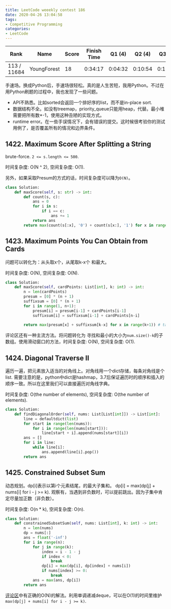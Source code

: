 ```yaml
---
title: LeetCode weeekly contest 186
date: 2020-04-26 13:04:58
tags:
- Competitive Programming
categories:
- LeetCode
---
```


| Rank |	Name |	Score |	Finish Time | 	Q1 (4) |	Q2 (4) |	Q3 (6) |	Q4 (7)|
|--|--|--|--|--|--|--|--|
| 113 / 11684 |	YoungForest | 18 | 0:34:17 | 0:04:32 |  0:10:54 | 0:18:49 | 0:34:17 |

手速场。换成Python后，手速场很轻松。真的是人生苦短，我用Python。不过在用Python刷题的过程中，我也发现了一些问题。
- API不熟悉。比如sorted会返回一个排好序的list，而不是in-place sort.
- 数据结构不全。如没有treemap，priority_queue只能用heap，代替。最小堆需要把所有数*-1，使用这种丑陋的实现方式。
- runtime error。在一些手误情况下，会有错误的提交。这时候很考验你的测试用例了，是否覆盖所有的情况和边界条件。

## 1422. Maximum Score After Splitting a String

brute-force. `2 <= s.length <= 500`.

时间复杂度: O(N ^ 2),
空间复杂度: O(1).

另外，如果采取Presum的方式的话，时间复杂度可以降为`O(N)`。

```python
class Solution:
    def maxScore(self, s: str) -> int:
        def count(s, c):
            ans = 0
            for i in s:
                if i == c:
                    ans += 1
            return ans
        return max(count(s[:x], '0') + count(s[x:], '1') for x in range(1,len(s)))
```

## 1423. Maximum Points You Can Obtain from Cards

问题可以转化为：从头取x个，从尾取k-x个 和最大。

时间复杂度: O(N),
空间复杂度: O(N).

```python
class Solution:
    def maxScore(self, cardPoints: List[int], k: int) -> int:
        n = len(cardPoints)
        presum = [0] * (n + 1)
        suffixsum = [0] * (n + 1)
        for i in range(1, n+1):
            presum[i] = presum[i-1] + cardPoints[i-1]
            suffixsum[i] = suffixsum[i-1] + cardPoints[n-i]
        
        return max(presum[x] + suffixsum[k-x] for x in range(k+1)) # take x from head, k - x from tail
```

评论区还有一种主流方法。将问题转化为 寻找和最小的大小为`num.size()-k`的子数组。使用滑动窗口的方法，时间复杂度: O(N), 空间复杂度: O(1).

## 1424. Diagonal Traverse II

遍历一遍，把元素放入适当的对角线上。对角线用一个dict存储，每条对角线是个list.
需要注意的是，python中dict是hashmap，3.7后保证遍历时的顺序和插入的顺序一致。所以在这里我们可以直接遍历对角线字典。

时间复杂度: O(the number of elements),
空间复杂度: O(the number of elements).

```python
class Solution:
    def findDiagonalOrder(self, nums: List[List[int]]) -> List[int]:
        line = defaultdict(list)
        for start in range(len(nums)):
            for i in range(len(nums[start])):
                line[start + i].append(nums[start][i])
        ans = []
        for i in line:
            while line[i]:
                ans.append(line[i].pop())
        return ans
```

## 1425. Constrained Subset Sum

动态规划。dp[i]表示以第i个元素结尾，的最大子集和。
dp[i] = max(dp[j] + nums[i] for i - j >= k).
观察有，当遇到非负数时，可以提前跳出。因为子集中肯定尽量加正数（非负数）。

时间复杂度: O(n * k),
空间复杂度: O(n).

```python
class Solution:
    def constrainedSubsetSum(self, nums: List[int], k: int) -> int:
        n = len(nums)
        dp = nums[:]
        ans = float('-inf')
        for i in range(n):
            for j in range(k):
                index = i - 1 - j
                if index < 0:
                    break
                dp[i] = max(dp[i], dp[index] + nums[i])
                if nums[index] >= 0:
                    break
            ans = max(ans, dp[i])
        return ans
```

[评论区](https://leetcode.com/problems/constrained-subset-sum/discuss/597693/PythonC%2B%2B-DP-with-decreasing-deque)中有正确的O(N)的解法。利用单调递减deque，可以在O(1)的时间里维护`max(dp[j] + nums[i] for i - j >= k)`.